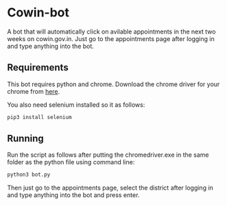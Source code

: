 # Cowin-bot

A bot that will automatically click on avilable appointments in the next two weeks on cowin.gov.in. Just go to the appointments page after logging in and type anything into the bot.

## Requirements

This bot requires python and chrome. Download the chrome driver for your chrome from [here](https://chromedriver.chromium.org/downloads).

You also need selenium installed so it as follows: 

```bash
pip3 install selenium
```

## Running

Run the script as follows after putting the chromedriver.exe in the same folder as the python file using command line:

```bash
python3 bot.py
```

Then just go to the appointments page, select the district after logging in and type anything into the bot and press enter.